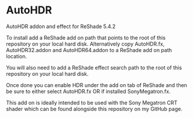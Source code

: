 # AutoHDR
AutoHDR addon and effect for ReShade 5.4.2

To install add a ReShade add on path that points to the root of this repository on your local hard disk.  Alternatively copy AutoHDR.fx, AutoHDR32.addon and AutoHDR64.addon to a ReShade add on path location.

You will also need to add a ReShade effect search path to the root of this repository on your local hard disk.

Once done you can enable HDR under the add on tab of ReShade and then be sure to either select AutoHDR.fx OR if installed SonyMegatron.fx.

This add on is ideally intended to be used with the Sony Megatron CRT shader which can be found alongside this repository on my GitHub page. 
